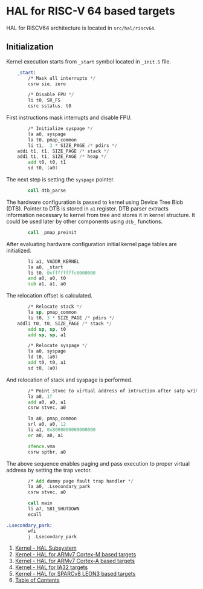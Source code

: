 # HAL for RISC-V 64 based targets

HAL for RISCV64 architecture is located in `src/hal/riscv64`.

## Initialization

Kernel execution starts from `_start` symbol located in `_init.S` file.

```asm
    _start:
        /* Mask all interrupts */
        csrw sie, zero

        /* Disable FPU */
        li t0, SR_FS
        csrc sstatus, t0
```

First instructions mask interrupts and disable FPU.

```asm
        /* Initialize syspage */
        la a0, syspage
        la t0, pmap_common
        li t1,  3 * SIZE_PAGE /* pdirs */
	addi t1, t1, SIZE_PAGE /* stack */
	addi t1, t1, SIZE_PAGE /* heap */
        add t0, t0, t1
        sd t0, (a0)
```

The next step is setting the `syspage` pointer.

```asm
        call dtb_parse
```

The hardware configuration is passed to kernel using Device Tree Blob (DTB). Pointer to DTB is stored in `a1` register.
DTB parser extracts information necessary to kernel from tree and stores it in kernel structure. It could be used
later by other components using `dtb_` functions.

```asm
        call _pmap_preinit
```

After evaluating hardware configuration initial kernel page tables are initialized.

```asm
        li a1, VADDR_KERNEL
        la a0, _start
        li t0, 0xffffffffc0000000
        and a0, a0, t0
        sub a1, a1, a0
```

The relocation offset is calculated.

```asm
        /* Relocate stack */
        la sp, pmap_common
        li t0, 3 * SIZE_PAGE /* pdirs */
	addli t0, t0, SIZE_PAGE /* stack */
        add sp, sp, t0
        add sp, sp, a1

        /* Relocate syspage */
        la a0, syspage
        ld t0, (a0)
        add t0, t0, a1
        sd t0, (a0)
```

And relocation of stack and syspage is performed.

```asm
        /* Point stvec to virtual address of intruction after satp write */
        la a0, 1f
        add a0, a0, a1
        csrw stvec, a0

        la a0, pmap_common
        srl a0, a0, 12
        li a1, 0x8000000000000000
        or a0, a0, a1

        sfence.vma
        csrw sptbr, a0
```

The above sequence enables paging and pass execution to proper virtual address by setting the trap vector.

```asm
        /* Add dummy page fault trap handler */
        la a0, .Lsecondary_park
        csrw stvec, a0

        call main
        li a7, SBI_SHUTDOWN
        ecall

.Lsecondary_park:
        wfi
        j .Lsecondary_park
```

1. [Kernel - HAL Subsystem](README.md)
2. [Kernel - HAL for ARMv7 Cortex-M based targets](armv7m.md)
3. [Kernel - HAL for ARMv7 Cortex-A based targets](armv7a.md)
4. [Kernel - HAL for IA32 targets](ia32.md)
5. [Kernel - HAL for SPARCv8 LEON3 based targets](sparcv8leon3.md)
6. [Table of Contents](../../README.md)
